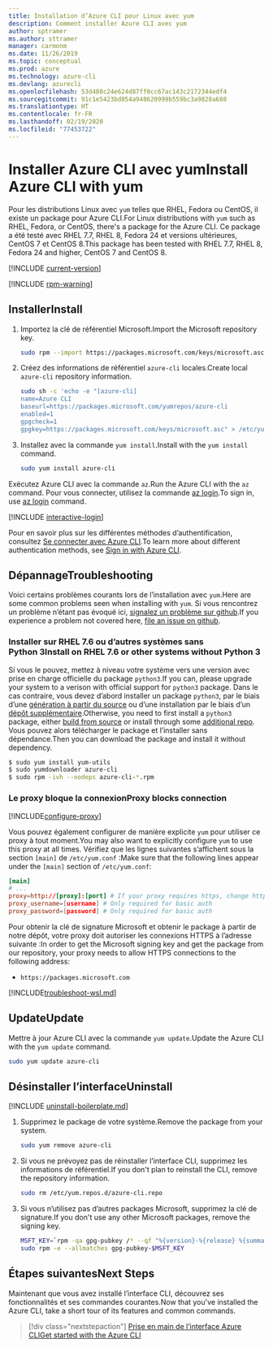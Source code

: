 ```yaml
---
title: Installation d’Azure CLI pour Linux avec yum
description: Comment installer Azure CLI avec yum
author: sptramer
ms.author: sttramer
manager: carmonm
ms.date: 11/26/2019
ms.topic: conceptual
ms.prod: azure
ms.technology: azure-cli
ms.devlang: azurecli
ms.openlocfilehash: 53d480c24e624d87ff0cc67ac143c2172344edf4
ms.sourcegitcommit: 91c1e5423bd054a948620999b559bc3a9828a688
ms.translationtype: HT
ms.contentlocale: fr-FR
ms.lasthandoff: 02/19/2020
ms.locfileid: "77453722"
---
```

# <a name="install-azure-cli-with-yum"></a><span data-ttu-id="1ef21-103">Installer Azure CLI avec yum</span><span class="sxs-lookup"><span data-stu-id="1ef21-103">Install Azure CLI with yum</span></span>

<span data-ttu-id="1ef21-104">Pour les distributions Linux avec `yum` telles que RHEL, Fedora ou CentOS, il existe un package pour Azure CLI.</span><span class="sxs-lookup"><span data-stu-id="1ef21-104">For Linux distributions with `yum` such as RHEL, Fedora, or CentOS, there's a package for the Azure CLI.</span></span> <span data-ttu-id="1ef21-105">Ce package a été testé avec RHEL 7.7, RHEL 8, Fedora 24 et versions ultérieures, CentOS 7 et CentOS 8.</span><span class="sxs-lookup"><span data-stu-id="1ef21-105">This package has been tested with RHEL 7.7, RHEL 8, Fedora 24 and higher, CentOS 7 and CentOS 8.</span></span>

[!INCLUDE [current-version](includes/current-version.md)]

[!INCLUDE [rpm-warning](includes/rpm-warning.md)]

## <a name="install"></a><span data-ttu-id="1ef21-106">Installer</span><span class="sxs-lookup"><span data-stu-id="1ef21-106">Install</span></span>

1. <span data-ttu-id="1ef21-107">Importez la clé de référentiel Microsoft.</span><span class="sxs-lookup"><span data-stu-id="1ef21-107">Import the Microsoft repository key.</span></span>

   ```bash
   sudo rpm --import https://packages.microsoft.com/keys/microsoft.asc
   ```

2. <span data-ttu-id="1ef21-108">Créez des informations de référentiel `azure-cli` locales.</span><span class="sxs-lookup"><span data-stu-id="1ef21-108">Create local `azure-cli` repository information.</span></span>

   ```bash
   sudo sh -c 'echo -e "[azure-cli]
   name=Azure CLI
   baseurl=https://packages.microsoft.com/yumrepos/azure-cli
   enabled=1
   gpgcheck=1
   gpgkey=https://packages.microsoft.com/keys/microsoft.asc" > /etc/yum.repos.d/azure-cli.repo'
   ```

3. <span data-ttu-id="1ef21-109">Installez avec la commande `yum install`.</span><span class="sxs-lookup"><span data-stu-id="1ef21-109">Install with the `yum install` command.</span></span>

   ```bash
   sudo yum install azure-cli
   ```

<span data-ttu-id="1ef21-110">Exécutez Azure CLI avec la commande `az`.</span><span class="sxs-lookup"><span data-stu-id="1ef21-110">Run the Azure CLI with the `az` command.</span></span> <span data-ttu-id="1ef21-111">Pour vous connecter, utilisez la commande [az login](/cli/azure/reference-index#az-login).</span><span class="sxs-lookup"><span data-stu-id="1ef21-111">To sign in, use [az login](/cli/azure/reference-index#az-login) command.</span></span>

[!INCLUDE [interactive-login](includes/interactive-login.md)]

<span data-ttu-id="1ef21-112">Pour en savoir plus sur les différentes méthodes d’authentification, consultez [Se connecter avec Azure CLI](authenticate-azure-cli.md).</span><span class="sxs-lookup"><span data-stu-id="1ef21-112">To learn more about different authentication methods, see [Sign in with Azure CLI](authenticate-azure-cli.md).</span></span>

## <a name="troubleshooting"></a><span data-ttu-id="1ef21-113">Dépannage</span><span class="sxs-lookup"><span data-stu-id="1ef21-113">Troubleshooting</span></span>

<span data-ttu-id="1ef21-114">Voici certains problèmes courants lors de l’installation avec `yum`.</span><span class="sxs-lookup"><span data-stu-id="1ef21-114">Here are some common problems seen when installing with `yum`.</span></span> <span data-ttu-id="1ef21-115">Si vous rencontrez un problème n’étant pas évoqué ici, [signalez un problème sur github](https://github.com/Azure/azure-cli/issues).</span><span class="sxs-lookup"><span data-stu-id="1ef21-115">If you experience a problem not covered here, [file an issue on github](https://github.com/Azure/azure-cli/issues).</span></span>

### <a name="install-on-rhel-76-or-other-systems-without-python-3"></a><span data-ttu-id="1ef21-116">Installer sur RHEL 7.6 ou d’autres systèmes sans Python 3</span><span class="sxs-lookup"><span data-stu-id="1ef21-116">Install on RHEL 7.6 or other systems without Python 3</span></span>

<span data-ttu-id="1ef21-117">Si vous le pouvez, mettez à niveau votre système vers une version avec prise en charge officielle du package `python3`.</span><span class="sxs-lookup"><span data-stu-id="1ef21-117">If you can, please upgrade your system to a verison with official support for `python3` package.</span></span> <span data-ttu-id="1ef21-118">Dans le cas contraire, vous devez d’abord installer un package `python3`, par le biais d’une [génération à partir du source](https://github.com/linux-on-ibm-z/docs/wiki/Building-Python-3.6.x) ou d’une installation par le biais d’un [dépôt supplémentaire](https://developers.redhat.com/blog/2018/08/13/install-python3-rhel/).</span><span class="sxs-lookup"><span data-stu-id="1ef21-118">Otherwise, you need to first install a `python3` package, either [build from source](https://github.com/linux-on-ibm-z/docs/wiki/Building-Python-3.6.x) or install through some [additional repo](https://developers.redhat.com/blog/2018/08/13/install-python3-rhel/).</span></span> <span data-ttu-id="1ef21-119">Vous pouvez alors télécharger le package et l’installer sans dépendance.</span><span class="sxs-lookup"><span data-stu-id="1ef21-119">Then you can download the package and install it without dependency.</span></span>
```bash
$ sudo yum install yum-utils
$ sudo yumdownloader azure-cli
$ sudo rpm -ivh --nodeps azure-cli-*.rpm
```

### <a name="proxy-blocks-connection"></a><span data-ttu-id="1ef21-120">Le proxy bloque la connexion</span><span class="sxs-lookup"><span data-stu-id="1ef21-120">Proxy blocks connection</span></span>

[!INCLUDE[configure-proxy](includes/configure-proxy.md)]

<span data-ttu-id="1ef21-121">Vous pouvez également configurer de manière explicite `yum` pour utiliser ce proxy à tout moment.</span><span class="sxs-lookup"><span data-stu-id="1ef21-121">You may also want to explicitly configure `yum` to use this proxy at all times.</span></span> <span data-ttu-id="1ef21-122">Vérifiez que les lignes suivantes s’affichent sous la section `[main]` de `/etc/yum.conf` :</span><span class="sxs-lookup"><span data-stu-id="1ef21-122">Make sure that the following lines appear under the `[main]` section of `/etc/yum.conf`:</span></span>

```yum.conf
[main]
# ...
proxy=http://[proxy]:[port] # If your proxy requires https, change http->https
proxy_username=[username] # Only required for basic auth
proxy_password=[password] # Only required for basic auth
```

<span data-ttu-id="1ef21-123">Pour obtenir la clé de signature Microsoft et obtenir le package à partir de notre dépôt, votre proxy doit autoriser les connexions HTTPS à l’adresse suivante :</span><span class="sxs-lookup"><span data-stu-id="1ef21-123">In order to get the Microsoft signing key and get the package from our repository, your proxy needs to allow HTTPS connections to the following address:</span></span>

* `https://packages.microsoft.com`

[!INCLUDE[troubleshoot-wsl.md](includes/troubleshoot-wsl.md)]

## <a name="update"></a><span data-ttu-id="1ef21-124">Update</span><span class="sxs-lookup"><span data-stu-id="1ef21-124">Update</span></span>

<span data-ttu-id="1ef21-125">Mettre à jour Azure CLI avec la commande `yum update`.</span><span class="sxs-lookup"><span data-stu-id="1ef21-125">Update the Azure CLI with the `yum update` command.</span></span>

```bash
sudo yum update azure-cli
```

## <a name="uninstall"></a><span data-ttu-id="1ef21-126">Désinstaller l’interface</span><span class="sxs-lookup"><span data-stu-id="1ef21-126">Uninstall</span></span>

[!INCLUDE [uninstall-boilerplate.md](includes/uninstall-boilerplate.md)]

1. <span data-ttu-id="1ef21-127">Supprimez le package de votre système.</span><span class="sxs-lookup"><span data-stu-id="1ef21-127">Remove the package from your system.</span></span>

   ```bash
   sudo yum remove azure-cli
   ```

2. <span data-ttu-id="1ef21-128">Si vous ne prévoyez pas de réinstaller l’interface CLI, supprimez les informations de référentiel.</span><span class="sxs-lookup"><span data-stu-id="1ef21-128">If you don't plan to reinstall the CLI, remove the repository information.</span></span>

   ```bash
   sudo rm /etc/yum.repos.d/azure-cli.repo
   ```

3. <span data-ttu-id="1ef21-129">Si vous n’utilisez pas d’autres packages Microsoft, supprimez la clé de signature.</span><span class="sxs-lookup"><span data-stu-id="1ef21-129">If you don't use any other Microsoft packages, remove the signing key.</span></span>

   ```bash
   MSFT_KEY=`rpm -qa gpg-pubkey /* --qf "%{version}-%{release} %{summary}\n" | grep Microsoft | awk '{print $1}'`
   sudo rpm -e --allmatches gpg-pubkey-$MSFT_KEY
   ```

## <a name="next-steps"></a><span data-ttu-id="1ef21-130">Étapes suivantes</span><span class="sxs-lookup"><span data-stu-id="1ef21-130">Next Steps</span></span>

<span data-ttu-id="1ef21-131">Maintenant que vous avez installé l’interface CLI, découvrez ses fonctionnalités et ses commandes courantes.</span><span class="sxs-lookup"><span data-stu-id="1ef21-131">Now that you've installed the Azure CLI, take a short tour of its features and common commands.</span></span>

> [!div class="nextstepaction"]
> [<span data-ttu-id="1ef21-132">Prise en main de l’interface Azure CLI</span><span class="sxs-lookup"><span data-stu-id="1ef21-132">Get started with the Azure CLI</span></span>](get-started-with-azure-cli.md)
